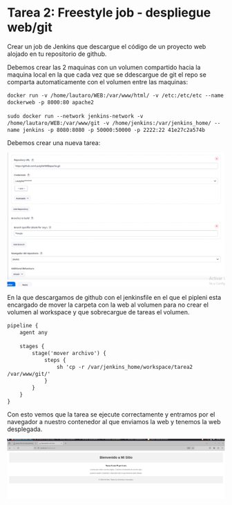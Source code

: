 # Tarea 2: Freestyle job - despliegue web/git

Crear un job de Jenkins que descargue el código de un proyecto web alojado en tu repositorio de github.



Debemos crear las 2 maquinas con un volumen compartido hacia la maquina local en la que cada vez que se ddescargue de git el repo se comparta automaticamente con el volumen entre las maquinas:


    docker run -v /home/lautaro/WEB:/var/www/html/ -v /etc:/etc/etc --name dockerweb -p 8000:80 apache2

    sudo docker run --network jenkins-network -v /home/lautaro/WEB:/var/www/git -v /home/jenkins:/var/jenkins_home/ --name jenkins -p 8080:8080 -p 50000:50000 -p 2222:22 41e27c2a574b


Debemos crear una nueva tarea:

![](tarea2.imgs/10.png)

En la que descargamos de github con el jenkinsfile en el que el pipleni esta encargado de mover la carpeta con la web al volumen para no crear el volumen al workspace y que sobrecargue de tareas el volumen.

    pipeline {
        agent any

        stages {
            stage('mover archivo') {
                steps {
                    sh 'cp -r /var/jenkins_home/workspace/tarea2 /var/www/git/'
                }
            }
        }
    }

Con esto vemos que la tarea se ejecute correctamente y entramos por el navegador a nuestro contenedor al que enviamos la web y tenemos la web desplegada.

![](tarea2.imgs/11.png)



